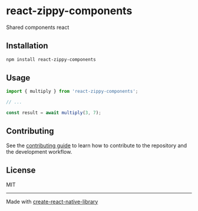 # react-zippy-components

Shared components react

## Installation

```sh
npm install react-zippy-components
```

## Usage

```js
import { multiply } from 'react-zippy-components';

// ...

const result = await multiply(3, 7);
```

## Contributing

See the [contributing guide](CONTRIBUTING.md) to learn how to contribute to the repository and the development workflow.

## License

MIT

---

Made with [create-react-native-library](https://github.com/callstack/react-native-builder-bob)
